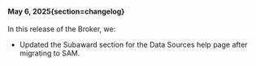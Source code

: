 #### May 6, 2025{section=changelog}
In this release of the Broker, we:

* Updated the Subaward section for the Data Sources help page after migrating to SAM.
